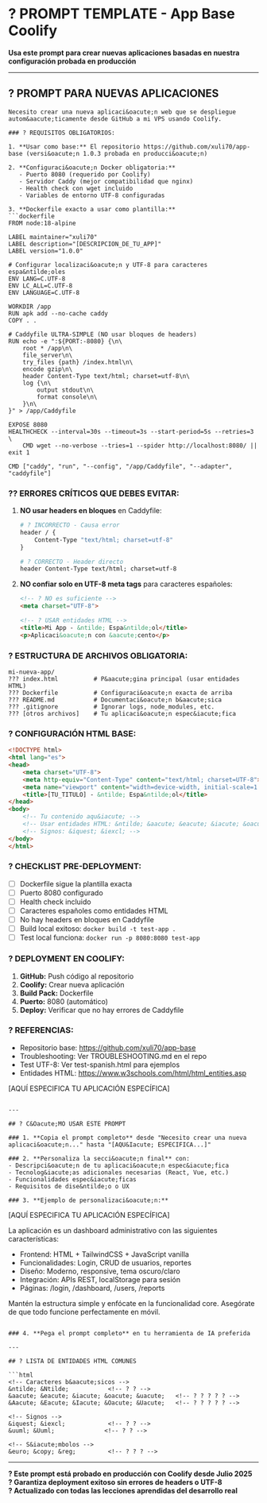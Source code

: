 # ? PROMPT TEMPLATE - App Base Coolify

**Usa este prompt para crear nuevas aplicaciones basadas en nuestra configuraci&oacute;n probada en producci&oacute;n**

---

## ? PROMPT PARA NUEVAS APLICACIONES

```
Necesito crear una nueva aplicaci&oacute;n web que se despliegue autom&aacute;ticamente desde GitHub a mi VPS usando Coolify.

### ? REQUISITOS OBLIGATORIOS:

1. **Usar como base:** El repositorio https://github.com/xuli70/app-base (versi&oacute;n 1.0.3 probada en producci&oacute;n)

2. **Configuraci&oacute;n Docker obligatoria:**
   - Puerto 8080 (requerido por Coolify)
   - Servidor Caddy (mejor compatibilidad que nginx)
   - Health check con wget incluido
   - Variables de entorno UTF-8 configuradas

3. **Dockerfile exacto a usar como plantilla:**
```dockerfile
FROM node:18-alpine

LABEL maintainer="xuli70"
LABEL description="[DESCRIPCION_DE_TU_APP]"
LABEL version="1.0.0"

# Configurar localizaci&oacute;n y UTF-8 para caracteres espa&ntilde;oles
ENV LANG=C.UTF-8
ENV LC_ALL=C.UTF-8
ENV LANGUAGE=C.UTF-8

WORKDIR /app
RUN apk add --no-cache caddy
COPY . .

# Caddyfile ULTRA-SIMPLE (NO usar bloques de headers)
RUN echo -e ":${PORT:-8080} {\n\
    root * /app\n\
    file_server\n\
    try_files {path} /index.html\n\
    encode gzip\n\
    header Content-Type text/html; charset=utf-8\n\
    log {\n\
        output stdout\n\
        format console\n\
    }\n\
}" > /app/Caddyfile

EXPOSE 8080
HEALTHCHECK --interval=30s --timeout=3s --start-period=5s --retries=3 \
    CMD wget --no-verbose --tries=1 --spider http://localhost:8080/ || exit 1

CMD ["caddy", "run", "--config", "/app/Caddyfile", "--adapter", "caddyfile"]
```

### ?? ERRORES CR&Iacute;TICOS QUE DEBES EVITAR:

1. **NO usar headers en bloques** en Caddyfile:
   ```dockerfile
   # ? INCORRECTO - Causa error
   header / {
       Content-Type "text/html; charset=utf-8"
   }
   
   # ? CORRECTO - Header directo
   header Content-Type text/html; charset=utf-8
   ```

2. **NO confiar solo en UTF-8 meta tags** para caracteres espa&ntilde;oles:
   ```html
   <!-- ? NO es suficiente -->
   <meta charset="UTF-8">
   
   <!-- ? USAR entidades HTML -->
   <title>Mi App - &ntilde; Espa&ntilde;ol</title>
   <p>Aplicaci&oacute;n con &aacute;cento</p>
   ```

### ? ESTRUCTURA DE ARCHIVOS OBLIGATORIA:

```
mi-nueva-app/
??? index.html          # P&aacute;gina principal (usar entidades HTML)
??? Dockerfile          # Configuraci&oacute;n exacta de arriba
??? README.md           # Documentaci&oacute;n b&aacute;sica
??? .gitignore          # Ignorar logs, node_modules, etc.
??? [otros archivos]    # Tu aplicaci&oacute;n espec&iacute;fica
```

### ? CONFIGURACI&Oacute;N HTML BASE:

```html
<!DOCTYPE html>
<html lang="es">
<head>
    <meta charset="UTF-8">
    <meta http-equiv="Content-Type" content="text/html; charset=UTF-8">
    <meta name="viewport" content="width=device-width, initial-scale=1.0">
    <title>[TU_TITULO] - &ntilde; Espa&ntilde;ol</title>
</head>
<body>
    <!-- Tu contenido aqu&iacute; -->
    <!-- Usar entidades HTML: &ntilde; &aacute; &eacute; &iacute; &oacute; &uacute; -->
    <!-- Signos: &iquest; &iexcl; -->
</body>
</html>
```

### ? CHECKLIST PRE-DEPLOYMENT:

- [ ] Dockerfile sigue la plantilla exacta
- [ ] Puerto 8080 configurado
- [ ] Health check incluido
- [ ] Caracteres espa&ntilde;oles como entidades HTML
- [ ] No hay headers en bloques en Caddyfile
- [ ] Build local exitoso: `docker build -t test-app .`
- [ ] Test local funciona: `docker run -p 8080:8080 test-app`

### ? DEPLOYMENT EN COOLIFY:

1. **GitHub:** Push c&oacute;digo al repositorio
2. **Coolify:** Crear nueva aplicaci&oacute;n
3. **Build Pack:** Dockerfile
4. **Puerto:** 8080 (autom&aacute;tico)
5. **Deploy:** Verificar que no hay errores de Caddyfile

### ? REFERENCIAS:

- Repositorio base: https://github.com/xuli70/app-base
- Troubleshooting: Ver TROUBLESHOOTING.md en el repo
- Test UTF-8: Ver test-spanish.html para ejemplos
- Entidades HTML: https://www.w3schools.com/html/html_entities.asp

[AQU&Iacute; ESPECIFICA TU APLICACI&Oacute;N ESPEC&Iacute;FICA]
```

---

## ? C&Oacute;MO USAR ESTE PROMPT

### 1. **Copia el prompt completo** desde "Necesito crear una nueva aplicaci&oacute;n..." hasta "[AQU&Iacute; ESPECIFICA...]"

### 2. **Personaliza la secci&oacute;n final** con:
- Descripci&oacute;n de tu aplicaci&oacute;n espec&iacute;fica
- Tecnolog&iacute;as adicionales necesarias (React, Vue, etc.)
- Funcionalidades espec&iacute;ficas
- Requisitos de dise&ntilde;o o UX

### 3. **Ejemplo de personalizaci&oacute;n:**
```
[AQU&Iacute; ESPECIFICA TU APLICACI&Oacute;N ESPEC&Iacute;FICA]

La aplicaci&oacute;n es un dashboard administrativo con las siguientes caracter&iacute;sticas:
- Frontend: HTML + TailwindCSS + JavaScript vanilla
- Funcionalidades: Login, CRUD de usuarios, reportes
- Dise&ntilde;o: Moderno, responsive, tema oscuro/claro
- Integraci&oacute;n: APIs REST, localStorage para sesi&oacute;n
- P&aacute;ginas: /login, /dashboard, /users, /reports

Mant&eacute;n la estructura simple y enf&oacute;cate en la funcionalidad core.
Aseg&oacute;rate de que todo funcione perfectamente en m&oacute;vil.
```

### 4. **Pega el prompt completo** en tu herramienta de IA preferida

---

## ? LISTA DE ENTIDADES HTML COMUNES

```html
<!-- Caracteres b&aacute;sicos -->
&ntilde; &Ntilde;           <!-- ? ? -->
&aacute; &eacute; &iacute; &oacute; &uacute;   <!-- ? ? ? ? ? -->
&Aacute; &Eacute; &Iacute; &Oacute; &Uacute;   <!-- ? ? ? ? ? -->

<!-- Signos -->
&iquest; &iexcl;            <!-- ? ? -->
&uuml; &Uuml;              <!-- ? ? -->

<!-- S&iacute;mbolos -->
&euro; &copy; &reg;         <!-- ? ? ? -->
```

---

**? Este prompt est&aacute; probado en producci&oacute;n con Coolify desde Julio 2025**  
**? Garantiza deployment exitoso sin errores de headers o UTF-8**  
**? Actualizado con todas las lecciones aprendidas del desarrollo real**